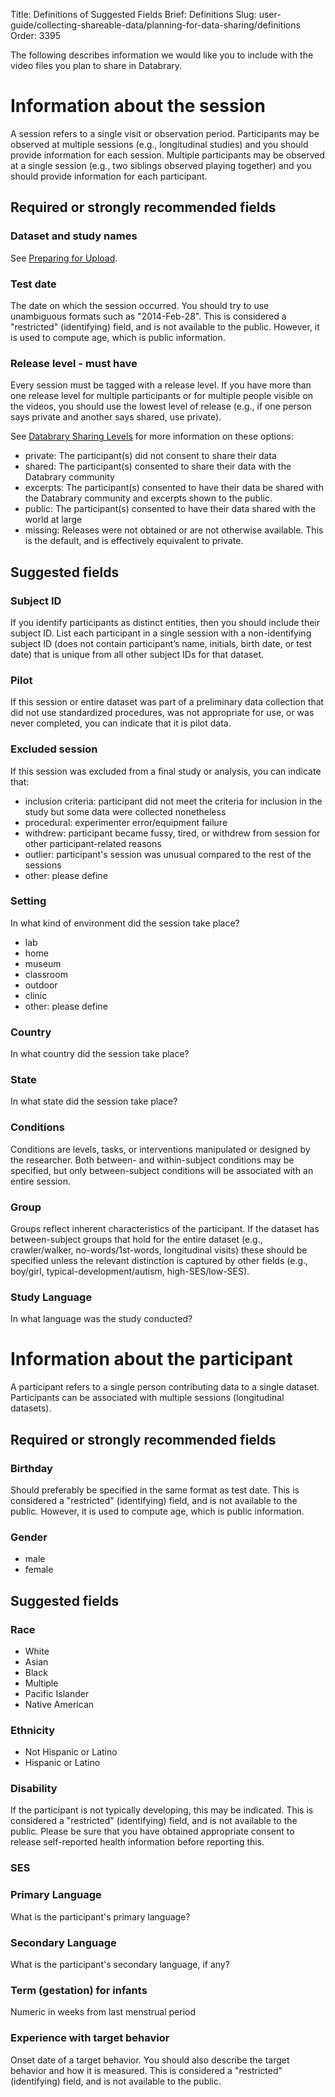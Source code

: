 Title: Definitions of Suggested Fields
Brief: Definitions
Slug: user-guide/collecting-shareable-data/planning-for-data-sharing/definitions
Order: 3395

The following describes information we would like you to include with the video files you plan to share in Databrary.

# Information about the session

A session refers to a single visit or observation period.
Participants may be observed at multiple sessions (e.g., longitudinal studies) and you should provide information for each session.
Multiple participants may be observed at a single session (e.g., two siblings observed playing together) and you should provide information for each participant.

## Required or strongly recommended fields

### Dataset and study names

See [Preparing for Upload](../../contributing-data/preparing-for-upload.html).

### Test date

The date on which the session occurred.
You should try to use unambiguous formats such as "2014-Feb-28".
This is considered a "restricted" (identifying) field, and is not available to the public.
However, it is used to compute age, which is public information.

### Release level - must have

Every session must be tagged with a release level.
If you have more than one release level for multiple participants or for multiple people visible on the videos, you should use the lowest level of release (e.g., if one person says private and another says shared, use private).

See [Databrary Sharing Levels](../sharing-levels.html) for more information on these options:
  * private: The participant(s) did not consent to share their data
  * shared: The participant(s) consented to share their data with the Databrary community
  * excerpts: The participant(s) consented to have their data be shared with the Databrary community and excerpts shown to the public.
  * public: The participant(s) consented to have their data shared with the world at large
  * missing: Releases were not obtained or are not otherwise available. This is the default, and is effectively equivalent to private.

## Suggested fields

### Subject ID

If you identify participants as distinct entities, then you should include their subject ID.
List each participant in a single session with a non-identifying subject ID (does not contain participant’s name, initials, birth date, or test date) that is unique from all other subject IDs for that dataset.

### Pilot

If this session or entire dataset was part of a preliminary data collection that did not use standardized procedures, was not appropriate for use, or was never completed, you can indicate that it is pilot data.

### Excluded session

If this session was excluded from a final study or analysis, you can indicate that:
  * inclusion criteria: participant did not meet the criteria for inclusion in the study but some data were collected nonetheless
  * procedural: experimenter error/equipment failure
  * withdrew: participant became fussy, tired, or withdrew from session for other participant-related reasons
  * outlier: participant's session was unusual compared to the rest of the sessions
  * other: please define
	
### Setting

In what kind of environment did the session take place?
  * lab
  * home
  * museum
  * classroom
  * outdoor
  * clinic
  * other: please define

### Country

In what country did the session take place?

### State

In what state did the session take place?

### Conditions

Conditions are levels, tasks, or interventions manipulated or designed by the researcher.
Both between- and within-subject conditions may be specified, but only between-subject conditions will be associated with an entire session.

### Group

Groups reflect inherent characteristics of the participant.
If the dataset has between-subject groups that hold for the entire dataset (e.g., crawler/walker, no-words/1st-words, longitudinal visits) these should be specified unless the relevant distinction is captured by other fields (e.g., boy/girl, typical-development/autism, high-SES/low-SES).
	
### Study Language

In what language was the study conducted?


# Information about the participant

A participant refers to a single person contributing data to a single dataset.
Participants can be associated with multiple sessions (longitudinal datasets).

## Required or strongly recommended fields

### Birthday

Should preferably be specified in the same format as test date.
This is considered a "restricted" (identifying) field, and is not available to the public.
However, it is used to compute age, which is public information.

### Gender

 * male
 * female

## Suggested fields

### Race

 * White
 * Asian
 * Black
 * Multiple
 * Pacific Islander
 * Native American

### Ethnicity

 * Not Hispanic or Latino
 * Hispanic or Latino

### Disability

If the participant is not typically developing, this may be indicated.
This is considered a "restricted" (identifying) field, and is not available to the public.
Please be sure that you have obtained appropriate consent to release self-reported health information before reporting this.

### SES

### Primary Language

What is the participant's primary language?

### Secondary Language

What is the participant's secondary language, if any?

### Term (gestation) for infants

Numeric in weeks from last menstrual period

### Experience with target behavior

Onset date of a target behavior.
You should also describe the target behavior and how it is measured.
This is considered a "restricted" (identifying) field, and is not available to the public.
